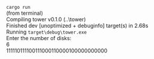 `cargo run`<br>
(from terminal)<br>
Compiling tower v0.1.0 (..\tower)<br>
    Finished dev [unoptimized + debuginfo] target(s) in 2.68s<br>
     Running `target\debug\tower.exe`<br>
Enter the number of disks:<br>
6<br>
111110111100111000110000100000000000<br>
